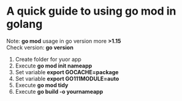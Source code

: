# A quick guide to using go mod in golang  

Note: **go mod** usage in go version more **>1.15**    
Check version: **go version**    

1. Create folder for yuor app    
2. Execute **go mod init nameapp**   
3. Set variable **export GOCACHE=package**  
4. Set variable **export GO111MODULE=auto**  
5. Execute **go mod tidy** 
6. Execute **go build -o yournameapp**   

